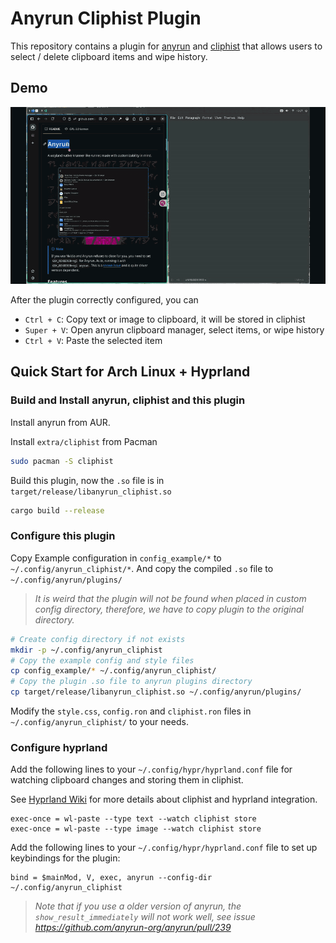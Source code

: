 # Anyrun Cliphist Plugin

This repository contains a plugin for [anyrun](https://github.com/anyrun-org/anyrun) and [cliphist](https://github.com/aa11653/anyrun-cliphist-plugin) that allows users to select / delete clipboard items and wipe history.

## Demo

![Demo](./assets/demo.gif)

After the plugin correctly configured, you can

- `Ctrl + C`: Copy text or image to clipboard, it will be stored in cliphist
- `Super + V`: Open anyrun clipboard manager, select items, or wipe history
- `Ctrl + V`: Paste the selected item


## Quick Start for Arch Linux + Hyprland

### Build and Install anyrun, cliphist and this plugin

Install anyrun from AUR. 

Install `extra/cliphist` from Pacman
```bash
sudo pacman -S cliphist
```

Build this plugin, now the `.so` file is in `target/release/libanyrun_cliphist.so`
```bash
cargo build --release
```

### Configure this plugin

Copy Example configuration in `config_example/*` to `~/.config/anyrun_cliphist/*`. And copy the compiled `.so` file to `~/.config/anyrun/plugins/`

> *It is weird that the plugin will not be found when placed in custom config directory, therefore, we have to copy plugin to the original directory.*

```bash
# Create config directory if not exists
mkdir -p ~/.config/anyrun_cliphist
# Copy the example config and style files
cp config_example/* ~/.config/anyrun_cliphist/
# Copy the plugin .so file to anyrun plugins directory
cp target/release/libanyrun_cliphist.so ~/.config/anyrun/plugins/
```

Modify the `style.css`, `config.ron` and `cliphist.ron` files in `~/.config/anyrun_cliphist/` to your needs.

### Configure hyprland

Add the following lines to your `~/.config/hypr/hyprland.conf` file for watching clipboard changes and storing them in cliphist.

See [Hyprland Wiki](https://wiki.hypr.land/Useful-Utilities/Clipboard-Managers/#cliphist) for more details about cliphist and hyprland integration.

```
exec-once = wl-paste --type text --watch cliphist store
exec-once = wl-paste --type image --watch cliphist store
```

Add the following lines to your `~/.config/hypr/hyprland.conf` file to set up keybindings for the plugin:

```
bind = $mainMod, V, exec, anyrun --config-dir ~/.config/anyrun_cliphist
```

> *Note that if you use a older version of anyrun, the `show_result_immediately` will not work well, see issue https://github.com/anyrun-org/anyrun/pull/239*
